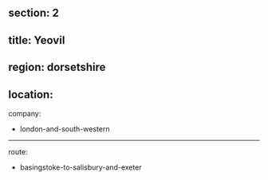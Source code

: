 ﻿section: 2
----
title: Yeovil
----
region: dorsetshire
----
location: 
----
company:
- london-and-south-western
----
route:
- basingstoke-to-salisbury-and-exeter
